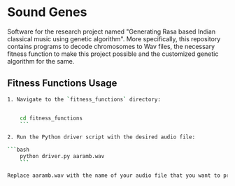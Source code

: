 # Sound Genes

Software for the research project named "Generating Rasa based Indian classical music using genetic algorithm".
More specifically, this repository contains programs to decode chromosomes to Wav files, the necessary fitness function to make this project possible and the customized genetic algorithm for the same.

## Fitness Functions Usage
```bash
1. Navigate to the `fitness_functions` directory:


	cd fitness_functions
	```

2. Run the Python driver script with the desired audio file:

```bash
    python driver.py aaramb.wav
	```

Replace aaramb.wav with the name of your audio file that you want to process. Make sure you have the necessary dependencies installed and configured before running the script.